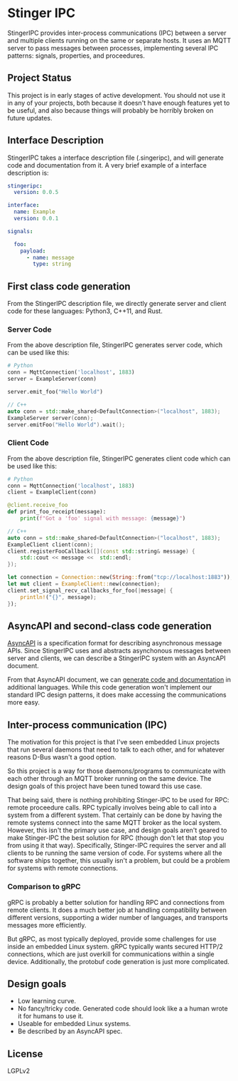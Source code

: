 # Stinger IPC

StingerIPC provides inter-process communications (IPC) between a server and multiple clients running on the same or separate hosts.  It uses an MQTT server to pass messages between processes, implementing several IPC patterns: signals, properties, and proceedures.

## Project Status

This project is in early stages of active development.  You should not use it in any of your projects, both because it doesn't have enough features yet to be useful, and also because things will probably be horribly broken on future updates.

## Interface Description

StingerIPC takes a interface description file (.singeripc), and will generate code and documentation from it.  A very brief example of a interface description is:

```yaml
stingeripc:
  version: 0.0.5

interface:
  name: Example
  version: 0.0.1

signals:

  foo:
    payload:
      - name: message
        type: string
```
## First class code generation 

From the StingerIPC description file, we directly generate server and client code for these languages: Python3, C++11, and Rust.

### Server Code

From the above description file, StingerIPC generates server code, which can be used like this:

```py
# Python
conn = MqttConnection('localhost', 1883)
server = ExampleServer(conn)

server.emit_foo("Hello World")
```

```c++
// C++
auto conn = std::make_shared<DefaultConnection>("localhost", 1883);
ExampleServer server(conn);
server.emitFoo("Hello World").wait();
```

### Client Code

From the above description file, StingerIPC generates client code which can be used like this:

```py
# Python
conn = MqttConnection('localhost', 1883)
client = ExampleClient(conn)

@client.receive_foo
def print_foo_receipt(message):
    print(f"Got a 'foo' signal with message: {message}")
```

```c++
// C++
auto conn = std::make_shared<DefaultConnection>("localhost", 1883);
ExampleClient client(conn);
client.registerFooCallback([](const std::string& message) {
    std::cout << message <<  std::endl;
});
```

```rust
let connection = Connection::new(String::from("tcp://localhost:1883"));
let mut client = ExampleClient::new(connection);
client.set_signal_recv_callbacks_for_foo(|message| {
    println!("{}", message);
});
```

## AsyncAPI and second-class code generation

[AsyncAPI](https://www.asyncapi.com/) is a specification format for describing asynchronous message APIs.  Since StingerIPC uses and abstracts asynchonous messages between server and clients, we can describe a StingerIPC system with an AsyncAPI document.  

From that AsyncAPI document, we can [generate code and documentation](https://www.asyncapi.com/tools/generator) in additional languages.  While this code generation won't implement our standard IPC design patterns, it does make accessing the communications more easy.

## Inter-process communication (IPC)

The motivation for this project is that I've seen embedded Linux projects that run several daemons that need to talk to each other, and for whatever reasons D-Bus wasn't a good option.

So this project is a way for those daemons/programs to communicate with each other through an MQTT broker running on the same device.  The design goals of this project have been tuned toward this use case.

That being said, there is nothing prohibiting Stinger-IPC to be used for RPC: remote proceedure calls.  RPC typically involves being able to call into a system from a different system.  That certainly can be done by having the remote systems connect into the same MQTT broker as the local system.  However, this isn't the primary use case, and design goals aren't geared to make Stinger-IPC the best solution for RPC (though don't let that stop you from using it that way).  Specifically, Stinger-IPC requires the server and all clients to be running the same version of code.  For systems where all the software ships together, this usually isn't a problem, but could be a problem for systems with remote connections.  

### Comparison to gRPC

gRPC is probably a better solution for handling RPC and connections from remote clients.  It does a much better job at handling compatibility between different versions, supporting a wider number of languages, and transports messages more efficiently.

But gRPC, as most typically deployed, provide some challenges for use inside an embedded Linux system.  gRPC typically wants secured HTTP/2 connections, which are just overkill for communications within a single device.  Additionally, the protobuf code generation is just more complicated.  


## Design goals

 * Low learning curve.
 * No fancy/tricky code.  Generated code should look like a a human wrote it for humans to use it.
 * Useable for embedded Linux systems.
 * Be described by an AsyncAPI spec.

## License

LGPLv2
